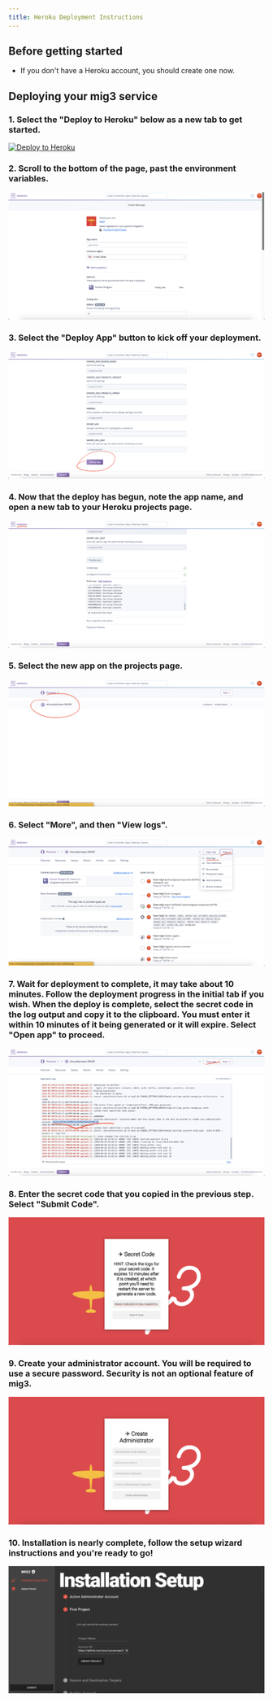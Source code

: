 ```yaml
---
title: Heroku Deployment Instructions
---
```


## Before getting started

-   If you don't have a Heroku account, you should create one now.

## Deploying your mig3 service

### 1. Select the "Deploy to Heroku" below as a new tab to get started.<br>

[![Deploy to Heroku](https://www.herokucdn.com/deploy/button.svg)](https://dashboard.heroku.com/new?button-url=https%3A%2F%2Fgithub.com%2Fmverteuil%2Fmig3&template=https%3A%2F%2Fgithub.com%2Fmverteuil%2Fmig3)

### 2. Scroll to the bottom of the page, past the environment variables.<br>

![Figure 0-0: Arrow indicating that user should scroll down](figure-0-0.png)

### 3. Select the "Deploy App" button to kick off your deployment.<br>

![Figure 0-1: Circle indicating that user should select "Deploy App"](figure-0-1.png)

### 4. Now that the deploy has begun, note the app name, and open a new tab to your Heroku projects page.<br>

![Figure 0-2: Underline indicating that user should select "Heroku" logo](figure-0-2.png)

### 5. Select the new app on the projects page.<br>

![Figure 1-0: Circle indicating that user should select on their project name](figure-1-0.png)

### 6. Select "More", and then "View logs".<br>

![Figure 1-1: Underline indicating that user should select "More", Underline indicating user should select "View logs"](figure-1-1.png)

### 7. Wait for deployment to complete, it may take about 10 minutes. Follow the deployment progress in the initial tab if you wish. When the deploy is complete, select the secret code in the log output and copy it to the clipboard. You must enter it within 10 minutes of it being generated or it will expire. Select "Open app" to proceed.<br>

![Figure 1-2: Underline indicating that user should copy secret code., Underline indicating user should select "Open app"](figure-1-2.png)

### 8. Enter the secret code that you copied in the previous step. Select "Submit Code".<br>

![Figure 2-0: Secret Key Form Page](figure-2-0.png)

### 9. Create your administrator account. You will be required to use a secure password. Security is not an optional feature of mig3.<br>

![Figure 2-0: Secret Key Form Page](figure-2-1.png)

### 10. Installation is nearly complete, follow the setup wizard instructions and you're ready to go!<br>

![Figure 2-0: Secret Key Form Page](figure-2-2.png)

